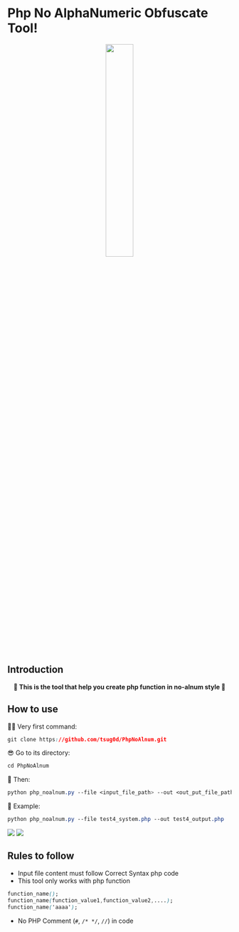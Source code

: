 # Php No AlphaNumeric Obfuscate Tool!

<p align="center">
  <img src="https://i.imgur.com/hdfx2sh.png" height="35%" width="35%">
</p>


## Introduction

**<p align="center">🎉 This is the tool that help you create php function in no-alnum style 🎉</p>**

## How to use

🕵🏾 Very first command: 
```css
git clone https://github.com/tsug0d/PhpNoAlnum.git
```

😎 Go to its directory:
```css
cd PhpNoAlnum
```

🤘 Then:
```css
python php_noalnum.py --file <input_file_path> --out <out_put_file_path>
```

🤖 Example:
```css
python php_noalnum.py --file test4_system.php --out test4_output.php
```
<img src="https://i.imgur.com/r1s2vOp.png" >
<img src="https://i.imgur.com/8OVrHJ0.png" >

## Rules to follow

* Input file content must follow Correct Syntax php code
* This tool only works with php function
```css
function_name();
function_name(function_value1,function_value2,....);
function_name('aaaa');
```
* No PHP Comment (`#`, `/* */`, `//`) in code
